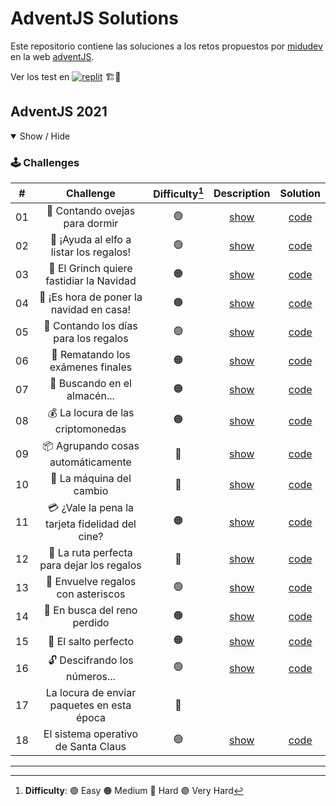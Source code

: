 # AdventJS Solutions

Este repositorio contiene las soluciones a los retos propuestos por [midudev](https://github.com/midudev) en la web [adventJS](https://adventjs.dev/es).

Ver los test en [![replit](https://img.shields.io/badge/replit-0e1525?style=for-the-badge&logo=replit)](https://replit.com/@Amaya-14/adventjs) 🏗️👷

## AdventJS 2021

<details open>

<summary>Show / Hide</summary>

### 🕹️ Challenges

|  #  |                    Challenge                    | Difficulty[^1] |                   Description                   |           Solution           |
| :-: | :---------------------------------------------: | :------------: | :---------------------------------------------: | :--------------------------: |
| 01  |         🐑 Contando ovejas para dormir          |       🟢       | [show](https://2021.adventjs.dev/challenges/01) | [code](./2021/challenge-01/) |
| 02  |     🎅 ¡Ayuda al elfo a listar los regalos!     |       🟢       | [show](https://2021.adventjs.dev/challenges/02) | [code](./2021/challenge-02/) |
| 03  |    🎅 El Grinch quiere fastidiar la Navidad     |       🟠       | [show](https://2021.adventjs.dev/challenges/03) | [code](./2021/challenge-03/) |
| 04  |    🎄 ¡Es hora de poner la navidad en casa!     |       🟠       | [show](https://2021.adventjs.dev/challenges/04) | [code](./2021/challenge-04/) |
| 05  |      🎁 Contando los días para los regalos      |       🟢       | [show](https://2021.adventjs.dev/challenges/05) | [code](./2021/challenge-05/) |
| 06  |        🧮 Rematando los exámenes finales        |       🟠       | [show](https://2021.adventjs.dev/challenges/06) | [code](./2021/challenge-06/) |
| 07  |          🏪 Buscando en el almacén...           |       🟠       | [show](https://2021.adventjs.dev/challenges/07) | [code](./2021/challenge-07/) |
| 08  |        💰 La locura de las criptomonedas        |       🟠       | [show](https://2021.adventjs.dev/challenges/08) | [code](./2021/challenge-08/) |
| 09  |       📦 Agrupando cosas automáticamente        |       🔴       | [show](https://2021.adventjs.dev/challenges/09) | [code](./2021/challenge-09/) |
| 10  |            🏦 La máquina del cambio             |       🔴       | [show](https://2021.adventjs.dev/challenges/10) | [code](./2021/challenge-10/) |
| 11  | 💳 ¿Vale la pena la tarjeta fidelidad del cine? |       🟠       | [show](https://2021.adventjs.dev/challenges/11) | [code](./2021/challenge-11/) |
| 12  |   🚧 La ruta perfecta para dejar los regalos    |       🔴       | [show](https://2021.adventjs.dev/challenges/12) | [code](./2021/challenge-12/) |
| 13  |       🎁 Envuelve regalos con asteriscos        |       🟢       | [show](https://2021.adventjs.dev/challenges/13) | [code](./2021/challenge-13/) |
| 14  |          🦌 En busca del reno perdido           |       🟠       | [show](https://2021.adventjs.dev/challenges/14) | [code](./2021/challenge-14/) |
| 15  |              🦘 El salto perfecto               |       🟠       | [show](https://2021.adventjs.dev/challenges/15) | [code](./2021/challenge-15/) |
| 16  |          🔓 Descifrando los números...          |       🟢       | [show](https://2021.adventjs.dev/challenges/16) | [code](./2021/challenge-16/) |
| 17  |   La locura de enviar paquetes en esta época    |       🔴       |                                                 |                              |
| 18  |       El sistema operativo de Santa Claus       |       🟢       | [show](https://2021.adventjs.dev/challenges/18) | [code](./2021/challenge-18/) |

</details>

<!-- ## Adventjs 2022

<details open>

<summary>Show / Hide</summary>

### 🕹️ Challenges

|  #  |                Challenge                 | Difficulty[^1] |     Source      |
| :-: | :--------------------------------------: | :------------: | :-------------: |
| 01  |   Automating Christmas gift wrapping!    |       🟢       | [code](./2022/) |
| 02  |  Nobody wants to do extra hours at work  |       🟢       | [code](./2022/) |
| 03  | How many packs of gifts can Santa carry? |       🟢       | [code](./2022/) |
| 04  |     Box inside a box and another...      |       🟠       | [code](./2022/) |
| 05  |         Optimizing Santa's trips         |       🔴       | [code](./2022/) |
| 06  |        Creating xmas decorations         |       🟠       | [code](./2022/) |
| 07  |          Doing gifts inventory           |       🟢       | [code](./2022/) |
| 08  |           We need a mechanic!            |       🟠       | [code](./2022/) |
| 09  |            Crazy Xmas lights             |       🟢       | [code](./2022/) |
| 10  |       The Santa Claus sleigh jump        |       🟠       | [code](./2022/) |
| 11  |       Santa Claus is Scrum Master        |       🔴       | [code](./2022/) |
| 12  |          Electric sleighs, wow!          |       🟠       | [code](./2022/) |
| 13  |      Backups for Santa Claus files       |       🟢       | [code](./2022/) |
| 14  |              The best path               |       🟠       | [code](./2022/) |
| 15  |      Decorating the Christmas tree       |       🟠       | [code](./2022/) |
| 16  |       Fixing Santa Claus' letters        |       🔴       | [code](./2022/) |
| 17  |          Carrying gifts in bags          |       🟠       | [code](./2022/) |
| 18  |            We ran out of ink!            |       🟢       | [code](./2022/) |
| 19  |            Sorting the toys!             |       🟢       | [code](./2022/) |
| 20  |          More challenging trips          |       🔴       | [code](./2022/) |
| 21  |         Creating the gifts table         |       🟠       | [code](./2022/) |
| 22  |            The lights in sync            |       🟢       | [code](./2022/) |
| 23  |           Santa Claus Compiler           |       🔴       | [code](./2022/) |
| 24  |       The last challenge is a maze       |       🔴       | [code](./2022/) |

</details> -->

---

[^1]: **Difficulty**: 🟢 Easy 🟠 Medium 🔴 Hard 🟣 Very Hard
